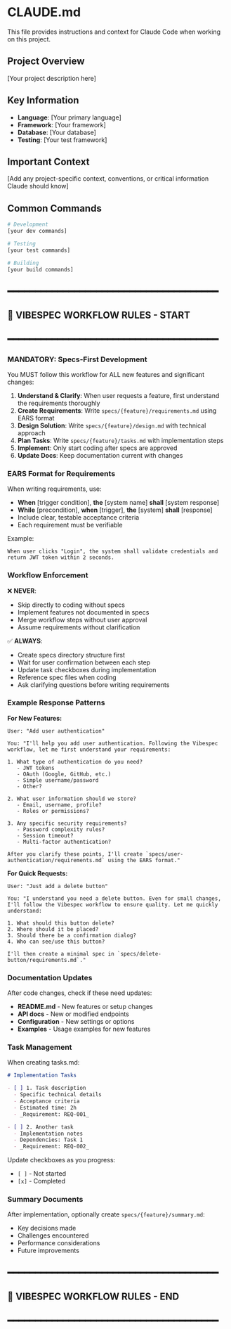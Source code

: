 # CLAUDE.md

This file provides instructions and context for Claude Code when working on this project.

## Project Overview

[Your project description here]

## Key Information

- **Language**: [Your primary language]
- **Framework**: [Your framework]
- **Database**: [Your database]
- **Testing**: [Your test framework]

## Important Context

[Add any project-specific context, conventions, or critical information Claude should know]

## Common Commands

```bash
# Development
[your dev commands]

# Testing
[your test commands]

# Building
[your build commands]
```

## ━━━━━━━━━━━━━━━━━━━━━━━━━━━━━━━━━━━━━━
## 🚨 VIBESPEC WORKFLOW RULES - START
## ━━━━━━━━━━━━━━━━━━━━━━━━━━━━━━━━━━━━━━

### MANDATORY: Specs-First Development

You MUST follow this workflow for ALL new features and significant changes:

1. **Understand & Clarify**: When user requests a feature, first understand the requirements thoroughly
2. **Create Requirements**: Write `specs/{feature}/requirements.md` using EARS format
3. **Design Solution**: Write `specs/{feature}/design.md` with technical approach
4. **Plan Tasks**: Write `specs/{feature}/tasks.md` with implementation steps
5. **Implement**: Only start coding after specs are approved
6. **Update Docs**: Keep documentation current with changes

### EARS Format for Requirements

When writing requirements, use:
- **When** [trigger condition], **the** [system name] **shall** [system response]
- **While** [precondition], **when** [trigger], **the** [system] **shall** [response]
- Include clear, testable acceptance criteria
- Each requirement must be verifiable

Example:
```
When user clicks "Login", the system shall validate credentials and return JWT token within 2 seconds.
```

### Workflow Enforcement

❌ **NEVER**:
- Skip directly to coding without specs
- Implement features not documented in specs
- Merge workflow steps without user approval
- Assume requirements without clarification

✅ **ALWAYS**:
- Create specs directory structure first
- Wait for user confirmation between each step
- Update task checkboxes during implementation
- Reference spec files when coding
- Ask clarifying questions before writing requirements

### Example Response Patterns

**For New Features:**
```
User: "Add user authentication"

You: "I'll help you add user authentication. Following the Vibespec workflow, let me first understand your requirements:

1. What type of authentication do you need?
   - JWT tokens
   - OAuth (Google, GitHub, etc.)
   - Simple username/password
   - Other?

2. What user information should we store?
   - Email, username, profile?
   - Roles or permissions?

3. Any specific security requirements?
   - Password complexity rules?
   - Session timeout?
   - Multi-factor authentication?

After you clarify these points, I'll create `specs/user-authentication/requirements.md` using the EARS format."
```

**For Quick Requests:**
```
User: "Just add a delete button"

You: "I understand you need a delete button. Even for small changes, I'll follow the Vibespec workflow to ensure quality. Let me quickly understand:

1. What should this button delete?
2. Where should it be placed?
3. Should there be a confirmation dialog?
4. Who can see/use this button?

I'll then create a minimal spec in `specs/delete-button/requirements.md`."
```

### Documentation Updates

After code changes, check if these need updates:
- **README.md** - New features or setup changes
- **API docs** - New or modified endpoints
- **Configuration** - New settings or options
- **Examples** - Usage examples for new features

### Task Management

When creating tasks.md:
```markdown
# Implementation Tasks

- [ ] 1. Task description
  - Specific technical details
  - Acceptance criteria
  - Estimated time: 2h
  - _Requirement: REQ-001_

- [ ] 2. Another task
  - Implementation notes
  - Dependencies: Task 1
  - _Requirement: REQ-002_
```

Update checkboxes as you progress:
- `[ ]` - Not started
- `[x]` - Completed

### Summary Documents

After implementation, optionally create `specs/{feature}/summary.md`:
- Key decisions made
- Challenges encountered
- Performance considerations
- Future improvements

## ━━━━━━━━━━━━━━━━━━━━━━━━━━━━━━━━━━━━━━
## 🚨 VIBESPEC WORKFLOW RULES - END
## ━━━━━━━━━━━━━━━━━━━━━━━━━━━━━━━━━━━━━━